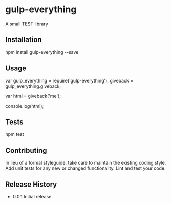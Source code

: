 gulp-everything
=========

A small TEST library

## Installation

  npm install gulp-everything --save

## Usage

  var gulp_everything = require('gulp-everything'),
      giveback = gulp_everything.giveback;

  var html = giveback('me');

  console.log(html);

## Tests

  npm test

## Contributing

In lieu of a formal styleguide, take care to maintain the existing coding style.
Add unit tests for any new or changed functionality. Lint and test your code.

## Release History

* 0.0.1 Initial release
